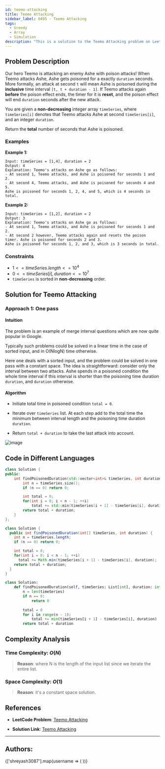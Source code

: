 ```yaml
---
id: teemo-attacking
title: Teemo Attacking
sidebar_label: 0495 - Teemo Attacking
tags:
  - Greedy
  - Array
  - Simulation
description: "This is a solution to the Teemo Attacking problem on LeetCode."
---
```


## Problem Description

Our hero Teemo is attacking an enemy Ashe with poison attacks! When Teemo attacks Ashe, Ashe gets poisoned for a exactly `duration` seconds. More formally, an attack at second `t` will mean Ashe is poisoned during the **inclusive** time interval `[t, t + duration - 1]`. If Teemo attacks again **before** the poison effect ends, the timer for it is **reset**, and the poison effect will end `duration` seconds after the new attack.

You are given a **non-decreasing** integer array `timeSeries`, where `timeSeries[i]` denotes that Teemo attacks Ashe at second `timeSeries[i]`, and an integer `duration`.

Return the **total** number of seconds that Ashe is poisoned.

### Examples

**Example 1:**
```
Input: timeSeries = [1,4], duration = 2
Output: 4
Explanation: Teemo's attacks on Ashe go as follows:
- At second 1, Teemo attacks, and Ashe is poisoned for seconds 1 and 2.
- At second 4, Teemo attacks, and Ashe is poisoned for seconds 4 and 5.
Ashe is poisoned for seconds 1, 2, 4, and 5, which is 4 seconds in total.
```

**Example 2:**

```
Input: timeSeries = [1,2], duration = 2
Output: 3
Explanation: Teemo's attacks on Ashe go as follows:
- At second 1, Teemo attacks, and Ashe is poisoned for seconds 1 and 2.
- At second 2 however, Teemo attacks again and resets the poison timer. Ashe is poisoned for seconds 2 and 3.
Ashe is poisoned for seconds 1, 2, and 3, which is 3 seconds in total.
```

### Constraints

- $1 <= timeSeries.length <= 10^4$
- $0 <= timeSeries[i], duration <= 10^7$
- `timeSeries` is sorted in **non-decreasing** order.

## Solution for Teemo Attacking

### Approach 1: One pass
#### Intuition

The problem is an example of merge interval questions which are now quite popular in Google.

Typically such problems could be solved in a linear time in the case of sorted input, and in O(Nlog⁡N) time otherwise. 

Here one deals with a sorted input, and the problem could be solved in one pass with a constant space. The idea is straightforward: consider only the interval between two attacks. Ashe spends in a poisoned condition the whole time interval if this interval is shorter than the poisoning time duration `duration`, and `duration` otherwise.

#### Algorithm

- Initiate total time in poisoned condition `total = 0`.

- Iterate over `timeSeries` list. At each step add to the total time the minimum between interval length and the poisoning time duration `duration`.

- Return `total + duration` to take the last attack into account.

![image](https://assets.leetcode.com/static_assets/media/original_images/495/ashe.png)
## Code in Different Languages

<Tabs>
<TabItem value="cpp" label="C++">
  <SolutionAuthor name="@Shreyash3087"/>

```cpp
class Solution {
public:
    int findPoisonedDuration(std::vector<int>& timeSeries, int duration) {
        int n = timeSeries.size();
        if (n == 0) return 0;

        int total = 0;
        for(int i = 0; i < n - 1; ++i)
            total += std::min(timeSeries[i + 1] - timeSeries[i], duration);
        return total + duration;
    }
};
```
</TabItem>
<TabItem value="java" label="Java">
  <SolutionAuthor name="@Shreyash3087"/>

```java
class Solution {
  public int findPoisonedDuration(int[] timeSeries, int duration) {
    int n = timeSeries.length;
    if (n == 0) return 0;

    int total = 0;
    for(int i = 0; i < n - 1; ++i)
      total += Math.min(timeSeries[i + 1] - timeSeries[i], duration);
    return total + duration;
  }
}
```

</TabItem>
<TabItem value="python" label="Python">
  <SolutionAuthor name="@Shreyash3087"/>

```python
class Solution:
    def findPoisonedDuration(self, timeSeries: List[int], duration: int) -> int:
        n = len(timeSeries)
        if n == 0:
            return 0
        
        total = 0
        for i in range(n - 1):
            total += min(timeSeries[i + 1] - timeSeries[i], duration)
        return total + duration     
```
</TabItem>
</Tabs>

## Complexity Analysis

### Time Complexity: $O(N)$

> **Reason**: where N is the length of the input list since we iterate the entire list.

### Space Complexity: $O(1)$

> **Reason**: it's a constant space solution.

## References

- **LeetCode Problem**: [Teemo Attacking](https://leetcode.com/problems/teemo-attacking/description/)

- **Solution Link**: [Teemo Attacking](https://leetcode.com/problems/teemo-attacking/solutions/)

---

<h2>Authors:</h2>

<div style={{display: 'flex', flexWrap: 'wrap', justifyContent: 'space-between', gap: '10px'}}>
{['shreyash3087'].map(username => (
 <Author key={username} username={username} />
))}
</div>